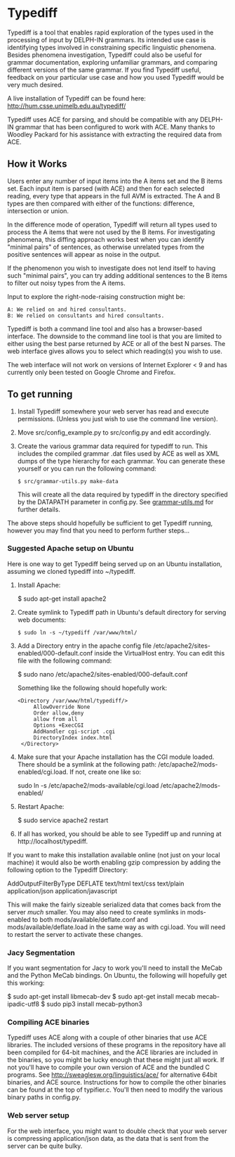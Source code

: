 # Typediff

Typediff is a tool that enables rapid exploration of the types used in
the processing of input by DELPH-IN grammars. Its intended use case is
identifying types involved in constraining specific linguistic
phenomena. Besides phenomena investigation, Typediff could also be
useful for grammar documentation, exploring unfamiliar grammars, and
comparing different versions of the same grammar. If you find Typediff
useful, feedback on your particular use case and how you used Typediff
would be very much desired.

A live installation of Typediff can be found here:
http://hum.csse.unimelb.edu.au/typediff/

Typediff uses ACE for parsing, and should be compatible with any
DELPH-IN grammar that has been configured to work with ACE. Many
thanks to Woodley Packard for his assistance with extracting 
the required data from ACE.


## How it Works

Users enter any number of input items into the A items set and the B
items set. Each input item is parsed (with ACE) and then for each
selected reading, every type that appears in the full AVM is
extracted. The A and B types are then compared with either of the
functions: difference, intersection or union.

In the difference mode of operation, Typediff will return all types
used to process the A items that were not used by the B items. For
investigating phenomena, this diffing approach works best when you can
identify "minimal pairs" of sentences, as otherwise unrelated types
from the positive sentences will appear as noise in the output.

If the phenomenon you wish to investigate does not lend itself to
having such "minimal pairs", you can try adding additional sentences
to the B items to filter out noisy types from the A items.

Input to explore the right-node-raising construction might be:

    A: We relied on and hired consultants.
    B: We relied on consultants and hired consultants.

Typediff is both a command line tool and also has a browser-based
interface. The downside to the command line tool is that you are
limited to either using the best parse returned by ACE or all of the
best N parses.  The web interface gives allows you to select which
reading(s) you wish to use.

The web interface will not work on versions of Internet Explorer < 9
and has currently only been tested on Google Chrome and Firefox.


## To get running

1. Install Typediff somewhere your web server has read and execute
   permissions. (Unless you just wish to use the command line version).

2. Move src/config_example.py to src/config.py and edit accordingly.

3. Create the various grammar data required for typediff to run. This
   includes the compiled grammar .dat files used by ACE as well as XML
   dumps of the type hierarchy for each grammar. You can generate
   these yourself or you can run the following command:
 
       $ src/grammar-utils.py make-data

   This will create all the data required by typediff in the directory
   specified by the DATAPATH parameter in config.py. See
   [grammar-utils.md](grammar-utils.md) for further details.


The above steps should hopefully be sufficient to get Typediff
running, however you may find that you need to perform further
steps...


### Suggested Apache setup on Ubuntu

Here is one way to get Typediff being served up on an Ubuntu
installation, assuming we cloned typediff into ~/typediff.

1. Install Apache:

   $ sudo apt-get install apache2

2. Create symlink to Typediff path in Ubuntu's default directory for
   serving web documents:

       $ sudo ln -s ~/typediff /var/www/html/

3. Add a Directory entry in the apache config file
   /etc/apache2/sites-enabled/000-default.conf inside the VirtualHost
   entry. You can edit this file with the following command:

   $ sudo nano /etc/apache2/sites-enabled/000-default.conf

   Something like the following should hopefully work:

   ```
   <Directory /var/www/html/typediff/>
        AllowOverride None
        Order allow,deny
        allow from all
        Options +ExecCGI
        AddHandler cgi-script .cgi
        DirectoryIndex index.html
    </Directory>
   ```

4. Make sure that your Apache installation has the CGI module loaded.
   There should be a symlink at the following path:
   /etc/apache2/mods-enabled/cgi.load. If not, create one like so:

   sudo ln -s /etc/apache2/mods-available/cgi.load /etc/apache2/mods-enabled/

5. Restart Apache:

   $ sudo service apache2 restart

6. If all has worked, you should be able to see Typediff up and
   running at http://localhost/typediff.

If you want to make this installation available online (not just on
your local machine) it would also be worth enabling gzip compression
by adding the following option to the Typediff Directory:

   AddOutputFilterByType DEFLATE text/html text/css text/plain application/json application/javascript

This will make the fairly sizeable serialized data that comes back
from the server *much* smaller. You may also need to create symlinks
in mods-enabled to both mods/available/deflate.conf and
mods/available/deflate.load in the same way as with cgi.load. You will
need to restart the server to activate these changes.


### Jacy Segmentation

If you want segmentation for Jacy to work you'll need to install the
MeCab and the Python MeCab bindings. On Ubuntu, the following will hopefully
get this working:

$ sudo apt-get install libmecab-dev
$ sudo apt-get install mecab mecab-ipadic-utf8
$ sudo pip3 install mecab-python3


### Compiling ACE binaries

Typediff uses ACE along with a couple of other binaries that use ACE
libraries. The included versions of these programs in the repository
have all been compiled for 64-bit machines, and the ACE libraries are
included in the binaries, so you might be lucky enough that these
might just all work. If not you'll have to compile your own version of
ACE and the bundled C programs. See
http://sweaglesw.org/linguistics/ace/ for alternative 64bit binaries,
and ACE source. Instructions for how to compile the other binaries can
be found at the top of typifier.c. You'll then need to modify the various 
binary paths in config.py.


### Web server setup

For the web interface, you might want to double check that your
web server is compressing application/json data, as the data that is
sent from the server can be quite bulky.
